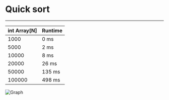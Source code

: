 Quick sort
==============
-----
|  int Array[N]  | Runtime       | 
|----------------|---------------|
| 1000           | 0 ms           |
| 5000           | 2 ms          |
| 10000          | 8 ms          |
| 20000          | 26 ms       |
| 50000          | 135 ms       |
| 100000         | 498 ms     |

![Graph](http://ipic.su/img/img7/fs/Snimok.1491308139.jpg)
